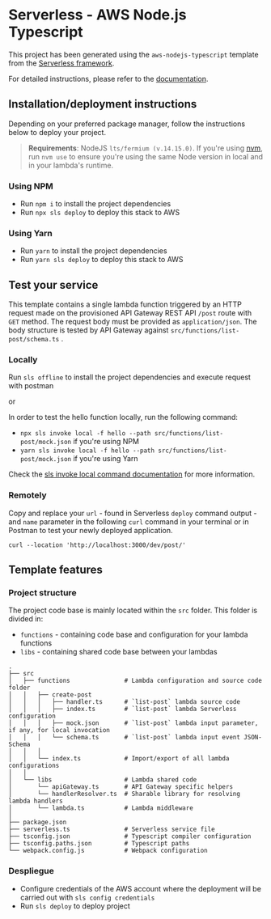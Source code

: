 # Serverless - AWS Node.js Typescript

This project has been generated using the `aws-nodejs-typescript` template from the [Serverless framework](https://www.serverless.com/).

For detailed instructions, please refer to the [documentation](https://www.serverless.com/framework/docs/providers/aws/).

## Installation/deployment instructions

Depending on your preferred package manager, follow the instructions below to deploy your project.

> **Requirements**: NodeJS `lts/fermium (v.14.15.0)`. If you're using [nvm](https://github.com/nvm-sh/nvm), run `nvm use` to ensure you're using the same Node version in local and in your lambda's runtime.

### Using NPM

- Run `npm i` to install the project dependencies
- Run `npx sls deploy` to deploy this stack to AWS

### Using Yarn

- Run `yarn` to install the project dependencies
- Run `yarn sls deploy` to deploy this stack to AWS

## Test your service

This template contains a single lambda function triggered by an HTTP request made on the provisioned API Gateway REST API `/post` route with `GET` method. The request body must be provided as `application/json`. The body structure is tested by API Gateway against `src/functions/list-post/schema.ts` .


### Locally
Run `sls offline` to install the project dependencies and execute request with postman

or

In order to test the hello function locally, run the following command:

- `npx sls invoke local -f hello --path src/functions/list-post/mock.json` if you're using NPM
- `yarn sls invoke local -f hello --path src/functions/list-post/mock.json` if you're using Yarn

Check the [sls invoke local command documentation](https://www.serverless.com/framework/docs/providers/aws/cli-reference/invoke-local/) for more information.

### Remotely

Copy and replace your `url` - found in Serverless `deploy` command output - and `name` parameter in the following `curl` command in your terminal or in Postman to test your newly deployed application.

```
curl --location 'http://localhost:3000/dev/post/'
```

## Template features

### Project structure

The project code base is mainly located within the `src` folder. This folder is divided in:

- `functions` - containing code base and configuration for your lambda functions
- `libs` - containing shared code base between your lambdas

```
.
├── src
│   ├── functions               # Lambda configuration and source code folder
│   │   ├── create-post
│   │   │   ├── handler.ts      # `list-post` lambda source code
│   │   │   ├── index.ts        # `list-post` lambda Serverless configuration
│   │   │   ├── mock.json       # `list-post` lambda input parameter, if any, for local invocation
│   │   │   └── schema.ts       # `list-post` lambda input event JSON-Schema
│   │   │
│   │   └── index.ts            # Import/export of all lambda configurations
│   │
│   └── libs                    # Lambda shared code
│       └── apiGateway.ts       # API Gateway specific helpers
│       └── handlerResolver.ts  # Sharable library for resolving lambda handlers
│       └── lambda.ts           # Lambda middleware
│
├── package.json
├── serverless.ts               # Serverless service file
├── tsconfig.json               # Typescript compiler configuration
├── tsconfig.paths.json         # Typescript paths
└── webpack.config.js           # Webpack configuration
```

### Despliegue
- Configure credentials of the AWS account where the deployment will be carried out with `sls config credentials`
- Run `sls deploy` to deploy project 

